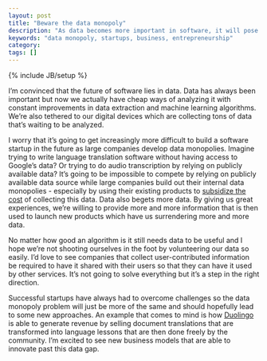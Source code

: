 ```yaml
---
layout: post
title: "Beware the data monopoly"
description: "As data becomes more important in software, it will pose a challenge for startups that do not have access to this data."
keywords: "data monopoly, startups, business, entrepreneurship"
category: 
tags: []
---
```

{% include JB/setup %}
<p>I’m convinced that the future of software lies in data. Data has always been important but now we actually have cheap ways of analyzing it with constant improvements in data extraction and machine learning algorithms. We’re also tethered to our digital devices which are collecting tons of data that’s waiting to be analyzed.</p>

<p>I worry that it’s going to get increasingly more difficult to build a software startup in the future as large companies develop data monopolies. Imagine trying to write language translation software without having access to Google’s data? Or trying to do audio transcription by relying on publicly available data? It’s going to be impossible to compete by relying on publicly available data source while large companies build out their internal data monopolies - especially by using their existing products to <a href="http://www.infoworld.com/t/data-management/google-wants-your-phonemes-539" target="_blank">subsidize the cost</a> of collecting this data. Data also begets more data. By giving us great experiences, we’re willing to provide more and more information that is then used to launch new products which have us surrendering more and more data.</p>

<p>No matter how good an algorithm is it still needs data to be useful and I hope we’re not shooting ourselves in the foot by volunteering our data so easily. I’d love to see companies that collect user-contributed information be required to have it shared with their users so that they can have it used by other services. It’s not going to solve everything but it’s a step in the right direction.</p>

<p>Successful startups have always had to overcome challenges so the data monopoly problem will just be more of the same and should hopefully lead to some new approaches. An example that comes to mind is how <a href="http://www.duolingo.com/" target="_blank">Duolingo</a> is able to generate revenue by selling document translations that are transformed into language lessons that are then done freely by the community. I’m excited to see new business models that are able to innovate past this data gap.</p>